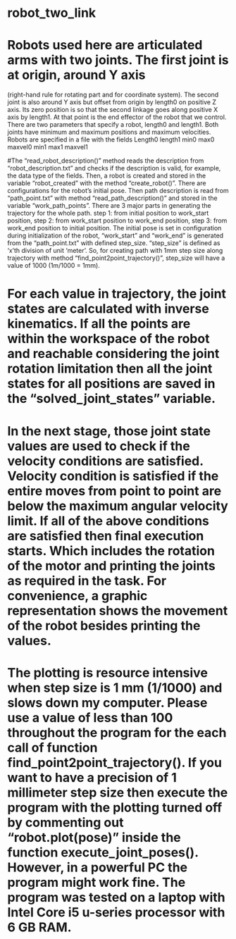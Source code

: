 # robot_two_link
# Robots used here are articulated arms with two joints. The first joint is at origin, around Y axis
(right-hand rule for rotating part and for coordinate system). The second joint is also around Y axis
but offset from origin by length0 on positive Z axis. Its zero position is so that the second linkage 
goes along positive X axis by length1. At that point is the end effector of the robot that we control.
There are two parameters that specify a robot, length0 and length1. Both joints have minimum and maximum 
positions and maximum velocities. Robots are specified in a file with the fields Length0 length1 min0 max0 maxvel0 min1 max1 maxvel1


#The “read_robot_description()” method reads the description from “robot_description.txt” and checks if the description is valid, for example, the data type of the fields. Then, a robot is created and stored in the variable “robot_created” with the method “create_robot()”.  There are configurations for the robot’s initial pose. Then path description is read from “path_point.txt” with method “read_path_description()” and stored in the variable “work_path_points”. There are 3 major parts in generating the trajectory for the whole path. step 1: from initial position to work_start position, step 2: from work_start position to work_end position, step 3: from work_end position to initial position. The initial pose is set in configuration during initialization of the robot, “work_start” and “work_end” is generated from the “path_point.txt” with defined step_size. “step_size” is defined as ‘x’th division of unit ‘meter’. So, for creating path with 1mm step size along trajectory with method “find_point2point_trajectory()”, step_size will have a value of 1000 (1m/1000 = 1mm). 

#	For each value in trajectory, the joint states are calculated with inverse kinematics. If all the points are within the workspace of the robot and reachable considering the joint rotation limitation then all the joint states for all positions are saved in the “solved_joint_states” variable. 

#	In the next stage, those joint state values are used to check if the velocity conditions are satisfied. Velocity condition is satisfied if the entire moves from point to point are below the maximum angular velocity limit.  If all of the above conditions are satisfied then final execution starts. Which includes the rotation of the motor and printing the joints as required in the task. For convenience, a graphic representation shows the movement of the robot besides printing the values. 

# The plotting is resource intensive when step size is 1 mm (1/1000) and slows down my computer. Please use a value of less than 100 throughout the program for the each call of function find_point2point_trajectory(). If you want to have a precision of 1 millimeter step size then execute the program with the plotting turned off by commenting out “robot.plot(pose)” inside the function execute_joint_poses(). However, in a powerful PC the program might work fine. The program was tested on a laptop with Intel Core i5 u-series processor with 6 GB RAM.
